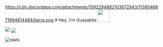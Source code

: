 https://cdn.discordapp.com/attachments/1092294882103672943/1136046671994814484/tierra.png # Hey, I'm Guayabita <img height="40" src="https://raw.githubusercontent.com/innng/innng/master/assets/kyubey.gif"/>

<img src="https://lanyard.kyrie25.me/api/807810010225573948?waveColor=8B8BFA&waveSpotifyColor=B48EF7&gradient=7E37F9-B48EF7-E568C4&imgStyle=square"  /> <img align="center" src="https://github-readme-stats.vercel.app/api/top-langs/?username=GuayabitaDev&theme=github_dark&hide_langs_below=1" />

<p align="left"> <img src="https://komarev.com/ghpvc/?username=GuayabitaDev&label=Profile%20views&color=0e75b6&style=flat" alt="stats" />
